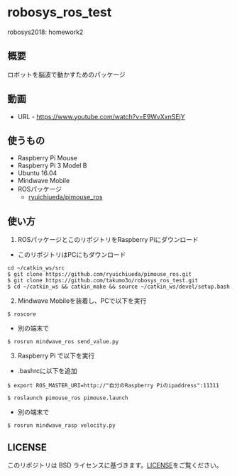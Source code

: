 # robosys_ros_test

robosys2018: homework2

## 概要
ロボットを脳波で動かすためのパッケージ

## 動画
* URL - https://www.youtube.com/watch?v=E9WvXxnSEjY

## 使うもの
* Raspberry Pi Mouse
* Raspberry Pi 3 Model B
 * Ubuntu 16.04
* Mindwave Mobile
* ROSパッケージ
  * [ryuichiueda/pimouse_ros](https://github.com/ryuichiueda/pimouse_ros)

## 使い方
1. ROSパッケージとこのリポジトリをRaspberry Piにダウンロード
 * このリポジトリはPCにもダウンロード
```
cd ~/catkin_ws/src
$ git clone https://github.com/ryuichiueda/pimouse_ros.git
$ git clone https://github.com/takumo3o/robosys_ros_test.git
$ cd ~/catkin_ws && catkin_make && source ~/catkin_ws/devel/setup.bash
```

2. Mindwave Mobileを装着し、PCで以下を実行
```
$ roscore
```
 * 別の端末で
```
$ rosrun mindwave_ros send_value.py
```

3. Raspberry Pi で以下を実行
* .bashrcに以下を追加
```
$ export ROS_MASTER_URI=http://"自分のRaspberry Piのipaddress":11311
```

```
$ roslaunch pimouse_ros pimouse.launch
```
  * 別の端末で
```
$ rosrun mindwave_rasp velocity.py
```

## LICENSE
このリポジトリは BSD ライセンスに基づきます。[LICENSE](https://github.com/takumo3o/robosys_device_driver/blob/master/LICENSE)をご覧ください。
